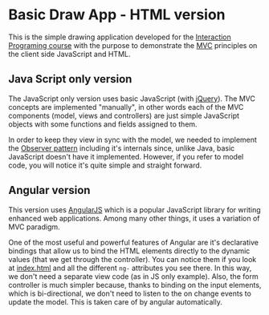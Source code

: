 Basic Draw App - HTML version
=============================
This is the simple drawing application developed for the [Interaction Programing course](https://www.kth.se/social/course/DH2641/) with the purpose to demonstrate the [MVC](http://en.wikipedia.org/wiki/Model%E2%80%93view%E2%80%93controller) principles on the client side JavaScript and HTML. 

## Java Script only version

The JavaScript only version uses basic JavaScript (with [jQuery](http://jquery.com/)). The MVC concepts are implemented "manually", in other words each of the MVC components (model, views and controllers) are just simple JavaScript objects with some functions and fields assigned to them.

In order to keep they view in sync with the model, we needed to implement the [Observer pattern](http://en.wikipedia.org/wiki/Observer_pattern) including it's internals since, unlike Java, basic JavaScript doesn't have it implemented. However, if you refer to model code, you will notice it's quite simple and straight forward.

## Angular version

This version uses [AngularJS](http://angularjs.org/) which is a popular JavaScript library for writing enhanced web applications. Among many other things, it uses a variation of MVC paradigm. 

One of the most useful and powerful features of Angular are it's declarative bindings that allow us to bind the HTML elements directly to the dynamic values (that we get through the controller). You can notice them if you look at [index.html](https://github.com/kth-csc-iprog/basic-draw-app-html-js/blob/master/angular/index.html) and all the different `ng-` attributes you see there. In this way, we don't need a separate view code (as in JS only example). Also, the form controller is much simpler because, thanks to binding on the input elements, which is bi-directional, we don't need to listen to the on change events to update the model. This is taken care of by angular automatically. 
